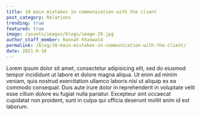 ```yaml
---
title: 10 main mistakes in communication with the client
post_category: Relations
trending: true
featured: true
image: /assets/images/blogs/image-29.jpg
author_staff_member: Hannah Khanwald
permalink: /blog/10-main-mistakes-in-communication-with-the-client/
date: 2021-6-16
---
```

Lorem ipsum dolor sit amet, consectetur adipisicing elit, sed do eiusmod tempor incididunt ut labore et dolore magna aliqua. Ut enim ad minim veniam, quis nostrud exercitation ullamco laboris nisi ut aliquip ex ea commodo consequat. Duis aute irure dolor in reprehenderit in voluptate velit esse cillum dolore eu fugiat nulla pariatur. Excepteur sint occaecat cupidatat non proident, sunt in culpa qui officia deserunt mollit anim id est laborum.
